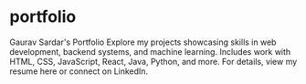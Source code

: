 # portfolio
Gaurav Sardar's Portfolio Explore my projects showcasing skills in web development, backend systems, and machine learning. Includes work with HTML, CSS, JavaScript, React, Java, Python, and more. For details, view my resume here or connect on LinkedIn.
